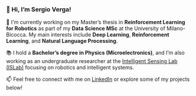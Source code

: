 ### 👋 Hi, I’m Sergio Verga!

🔭 I'm currently working on my Master’s thesis in **Reinforcement Learning for Robotics** as part of my **Data Science MSc** at the University of Milano-Bicocca. My main interests include **Deep Learning**, **Reinforcement Learning**, and **Natural Language Processing**.

📚 I hold a **Bachelor’s degree in Physics (Microelectronics)**, and I’m also working as an undergraduate researcher at the [Intelligent Sensing Lab (ISLab)](https://islab.disco.unimib.it/) focusing on robotics and intelligent systems.

📫 Feel free to connect with me on [LinkedIn](https://www.linkedin.com/in/sergio-verga-5b071b2b6) or explore some of my projects below!
